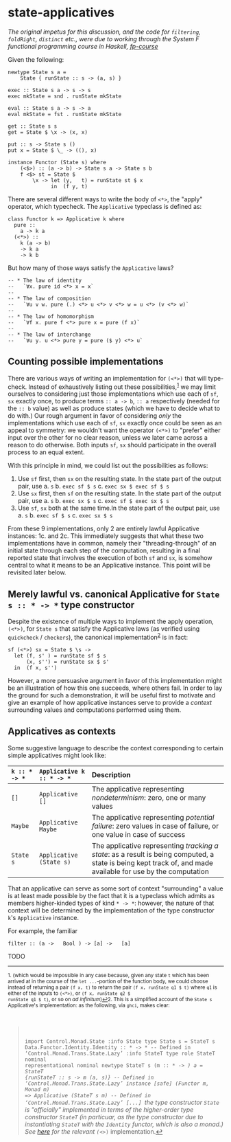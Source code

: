 # state-applicatives

_The original impetus for this discussion, and the code for `filtering`, `foldRight`, `distinct` etc., were due to working through the System F functional programming course in Haskell, [fp-course](https://github.com/system-f/fp-course)_

Given the following:

```
newtype State s a = 
	State { runState :: s -> (a, s) }

exec :: State s a -> s -> s
exec mkState = snd . runState mkState

eval :: State s a -> s -> a
eval mkState = fst . runState mkState

get :: State s s
get = State $ \x -> (x, x)

put :: s -> State s ()
put x = State $ \_ -> ((), x)

instance Functor (State s) where
	(<$>) :: (a -> b) -> State s a -> State s b
	f <$> st = State $
		\x -> let (y, 	t) = runState st $ x
			  in  (f y, t)
```

There are several different ways to write the body of `<*>`, the "apply" operator, which typecheck. The `Applicative` typeclass is defined as:

```
class Functor k => Applicative k where
  pure ::
    a -> k a
  (<*>) ::
    k (a -> b)
    -> k a
    -> k b
```

But how many of those ways satisfy the `Applicative` laws?

```
-- * The law of identity
--   `∀x. pure id <*> x = x`
--
-- * The law of composition
--   `∀u v w. pure (.) <*> u <*> v <*> w = u <*> (v <*> w)`
--
-- * The law of homomorphism
--   `∀f x. pure f <*> pure x = pure (f x)`
--
-- * The law of interchange
--   `∀u y. u <*> pure y = pure ($ y) <*> u`
```

## Counting possible implementations

There are various ways of writing an implementation for `(<*>)` that will type-check. Instead of exhaustively listing out these possibilities,<sup><a href="#fn1" id="ref1">1</a></sup> we may limit ourselves to considering just those implementations which use each of `sf`, `sx` exactly once, to produce terms `:: a -> b`, `:: a` respectively (needed for the `:: b` value) as well as produce states (which we have to decide what to do with.) Our rough argument in favor of considering _only_ the implementations which use each of `sf`, `sx` exactly once could be seen as an appeal to symmetry: we wouldn't want the operator `(<*>)` to "prefer" either input over the other for no clear reason, unless we later came across a reason to do otherwise. Both inputs `sf`, `sx` should participate in the overall process to an equal extent.

With this principle in mind, we could list out the possibilities as follows: 

1. Use `sf` first, then `sx` on the resulting state. In the state part of the output pair, use 
  a. `s`
  b. `exec sf $ s`
  c. `exec sx $ exec sf $ s`
2. Use `sx` first, then `sf` on the resulting state. In the state part of the output pair, use
  a. `s`
  b. `exec sx $ s`
  c. `exec sf $ exec sx $ s`
3. Use `sf`, `sx` both at the same time.In the state part of the output pair, use
  a. `s`
  b. `exec sf $ s`
  c. `exec sx $ s`

From these 9 implementations, only 2 are entirely lawful Applicative instances: 1c. and 2c. This immediately suggests that what these two implementations have in common, namely their "threading-through" of an initial state through each step of the computation, resulting in a final reported state that involves the execution of both `sf` and `sx`, is somehow central to what it means to be an Applicative instance. This point will be revisited later below.

## Merely lawful vs. canonical Applicative for `State s :: * -> *` type constructor

Despite the existence of multiple ways to implement the apply operation, `(<*>)`, for `State s` that satisfy the Applicative laws (as verified using `quickcheck` / `checkers`), the canonical implementation<sup><a href="#fn2" id="ref2">2</a></sup> is in fact:

```
sf (<*>) sx = State $ \s ->
  let (f, s' ) = runState sf $ s
      (x, s'') = runState sx $ s'
  in  (f x, s'')

```

However, a more persuasive argument in favor of this implementation might be an illustration of how this one succeeds, where others fail. In order to lay the ground for such a demonstration, it will be useful first to motivate and give an example of how applicative instances serve to provide a _context_ surrounding values and computations performed using them.

## Applicatives as contexts

Some suggestive language to describe the context corresponding to certain simple applicatives might look like:

| `k :: * -> *` | `Applicative k :: * -> *`   | Description |
| :---          | :---                        | :--- |
| `[]`          | `Applicative []`            | The applicative representing _nondeterminism_: zero, one or many values | 
| `Maybe`       | `Applicative Maybe`         | The applicative representing _potential failure_: zero values in case of failure, or one value in case of success |
| `State s`     | `Applicative (State s)`     | The applicative representing _tracking a state_: as a result is being computed, a state is being kept track of, and made available for use by the computation |

That an applicative can serve as some sort of context "surrounding" a value is at least made possible by the fact that it is a typeclass which admits as members higher-kinded types of kind `* -> *`: however, the nature of that context will be determined by the implementation of the type constructor `k`'s `Applicative` instance.

For example, the familiar

```
filter :: (a ->   Bool ) -> [a] ->   [a]
```

TODO

***

<sup id="fn1">1. (which would be impossible in any case because, given any state <code>t</code> which has been arrived at in the course of the <code>let ...</code>-portion of the function body, we could choose instead of returning a pair <code>(f x, t)</code> to return the pair <code>(f x, runState q1 $ t)</code> where <code>q1</code> is either of the inputs to <code>(<*>)</code>, or <code>(f x, runState q2 $ runState q1 $ t)</code>, or so on <em>ad infinitum</em>)<a href="#ref1" title="Jump back to footnote 1">↩</a></sup><sup id="fn2">2. This is a simplified account of the <code>State s</code> Applicative's implementation: as the following, via <code>ghci</code>, makes clear:<code>
> import Control.Monad.State
> :info State
type State s = StateT s Data.Functor.Identity.Identity :: * -> *
    -- Defined in ‘Control.Monad.Trans.State.Lazy’
> :info StateT
type role StateT nominal representational nominal
newtype StateT s (m :: * -> *) a
  = StateT {runStateT :: s -> m (a, s)}
    -- Defined in ‘Control.Monad.Trans.State.Lazy’
instance [safe] (Functor m, Monad m) => Applicative (StateT s m)
  -- Defined in ‘Control.Monad.Trans.State.Lazy’
  [...]
</code>the type constructor <code>State</code> is "officially" implemented in terms of the higher-order type constructor <code>StateT</code> (in particuar, as the type constructor due to instantiating <code>StateT</code> with the <code>Identity</code> functor, which is also a monad.) See [here](https://hackage.haskell.org/package/transformers-0.5.6.2/docs/src/Control.Monad.Trans.State.Lazy.html#line-204) for the relevant <code>(<*>)</code> implementation.<a href="#ref2" title="Jump back to footnote 2">↩</a></sup>
